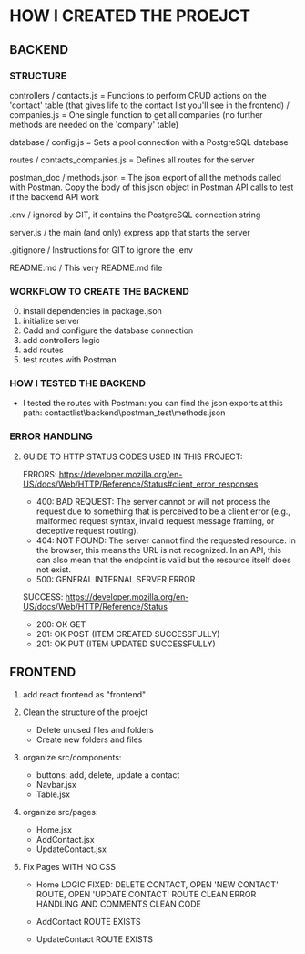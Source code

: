 # HOW I CREATED THE PROEJCT


## BACKEND

### STRUCTURE

controllers /   contacts.js = Functions to perform CRUD actions on the 'contact' table (that gives life to the contact list you'll see in the frontend)
            /   companies.js = One single function to get all companies (no further methods are needed on the 'company' table)

database    /   config.js = Sets a pool connection with a PostgreSQL database

routes      /   contacts_companies.js  = Defines all routes for the server

postman_doc    /   methods.json = The json export of all the methods called with Postman. Copy the body of this json object in Postman API calls to test if the backend API work

.env     / ignored by GIT, it contains the PostgreSQL connection string

server.js / the main (and only) express app that starts the server

.gitignore / Instructions for GIT to ignore the .env

README.md / This very README.md file

### WORKFLOW TO CREATE THE BACKEND
0. install dependencies in package.json
1. initialize server
2. Cadd and configure the database connection
2. add controllers logic
3. add routes
4. test routes with Postman


### HOW I TESTED THE BACKEND

- I tested the routes with Postman: you can find the json exports at this path: contactlist\backend\postman_test\methods.json


### ERROR HANDLING

2. GUIDE TO HTTP STATUS CODES USED IN THIS PROJECT:

    ERRORS: https://developer.mozilla.org/en-US/docs/Web/HTTP/Reference/Status#client_error_responses

    - 400: BAD REQUEST:
    The server cannot or will not process the request due to something that is perceived to be a client error (e.g., malformed request syntax, invalid request message framing, or deceptive request routing).
    - 404: NOT FOUND:
    The server cannot find the requested resource. In the browser, this means the URL is not recognized. In an API, this can also mean that the endpoint is valid but the resource itself does not exist. 
    - 500: GENERAL INTERNAL SERVER ERROR

    SUCCESS: https://developer.mozilla.org/en-US/docs/Web/HTTP/Reference/Status
    - 200: OK GET
    - 201: OK POST (ITEM CREATED SUCCESSFULLY)
    - 201: OK PUT (ITEM UPDATED SUCCESSFULLY)




## FRONTEND

1. add react frontend  as "frontend"

2. Clean the structure of the proejct
    - Delete unused files and folders
    - Create new folders and files
2. organize src/components:
    - buttons: add, delete, update a contact
    - Navbar.jsx
    - Table.jsx

3. organize src/pages:
    - Home.jsx
    - AddContact.jsx
    - UpdateContact.jsx


4. Fix Pages WITH NO CSS
    - Home
        LOGIC FIXED: DELETE CONTACT, OPEN 'NEW CONTACT' ROUTE, OPEN 'UPDATE CONTACT' ROUTE
        CLEAN ERROR HANDLING AND COMMENTS
        CLEAN CODE



    - AddContact ROUTE EXISTS
    - UpdateContact ROUTE EXISTS

